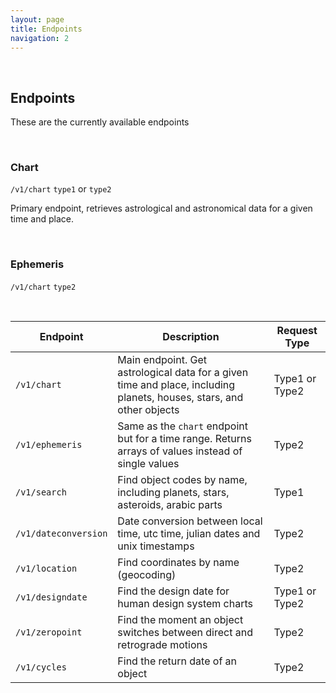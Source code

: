 ```yaml
---
layout: page
title: Endpoints
navigation: 2
---
```


<br>

## Endpoints

These are the currently available endpoints

<br>

### Chart
`/v1/chart`
`type1` or `type2`

Primary endpoint, retrieves astrological and astronomical data for a given time and place.

<br>

### Ephemeris
`/v1/chart`
`type2`

<br>

| Endpoint | Description | Request Type
|---|---|---|
| `/v1/chart` | Main endpoint. Get astrological data for a given time and place, including planets, houses, stars, and other objects | Type1 or Type2 |
| `/v1/ephemeris` | Same as the `chart` endpoint but for a time range. Returns arrays of values instead of single values | Type2 |
| `/v1/search` | Find object codes by name, including planets, stars, asteroids, arabic parts | Type1 |
| `/v1/dateconversion` | Date conversion between local time, utc time, julian dates and unix timestamps | Type2 |
| `/v1/location` | Find coordinates by name (geocoding) | Type2 |
| `/v1/designdate` | Find the design date for human design system charts | Type1 or Type2 |
| `/v1/zeropoint` | Find the moment an object switches between direct and retrograde motions | Type2 |
| `/v1/cycles` | Find the return date of an object | Type2 |

<br><br><br>
